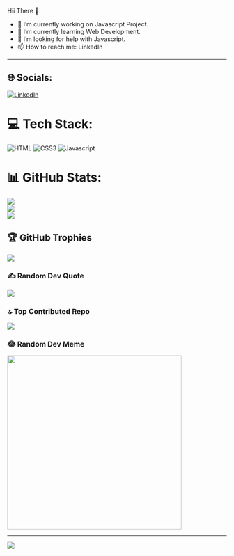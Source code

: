 Hii There 👋
- 🔭 I’m currently working on Javascript Project.
- 🌱 I’m currently learning Web Development.
- 🤔 I’m looking for help with Javascript.
- 📫 How to reach me: LinkedIn

----


## 🌐 Socials:
[![LinkedIn](https://img.shields.io/badge/LinkedIn-%230077B5.svg?logo=linkedin&logoColor=white)](https://linkedin.com/in/https://www.linkedin.com/in/priyanka-s17) 

# 💻 Tech Stack:
![HTML](https://img.shields.io/badge/html5-%23E34F26.svg?style=for-the-badge&logo=html5&logoColor=white)
![CSS3](https://img.shields.io/badge/css3-%231572B6.svg?style=for-the-badge&logo=css3&logoColor=white) ![Javascript](https://img.shields.io/badge/javascript-%23E34F26.svg?style=for-the-badge&logo=javascript&logoColor=white)
# 📊 GitHub Stats:
![](https://github-readme-stats.vercel.app/api?username=priyanka-s17&theme=dark&hide_border=false&include_all_commits=false&count_private=false)<br/>
![](https://github-readme-streak-stats.herokuapp.com/?user=priyanka-s17&theme=dark&hide_border=false)<br/>
![](https://github-readme-stats.vercel.app/api/top-langs/?username=priyanka-s17&theme=dark&hide_border=false&include_all_commits=false&count_private=false&layout=compact)

## 🏆 GitHub Trophies
![](https://github-profile-trophy.vercel.app/?username=priyanka-s17&theme=onedark&no-frame=false&no-bg=false&margin-w=4)

### ✍️ Random Dev Quote
![](https://quotes-github-readme.vercel.app/api?type=horizontal&theme=radical)

### 🔝 Top Contributed Repo
![](https://github-contributor-stats.vercel.app/api?username=priyanka-s17&limit=5&theme=dark&combine_all_yearly_contributions=true)

### 😂 Random Dev Meme
<img src='https://randommeme-five.vercel.app/' style="height: 400px;"/>

---
[![](https://visitcount.itsvg.in/api?id=priyanka-s17&icon=0&color=0)](https://visitcount.itsvg.in)

<!-- Proudly created with GPRM ( https://gprm.itsvg.in ) -->
